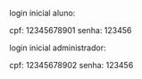 

login inicial aluno:

cpf:    12345678901
senha:  123456

login inicial administrador:

cpf:    12345678902
senha:  123456
